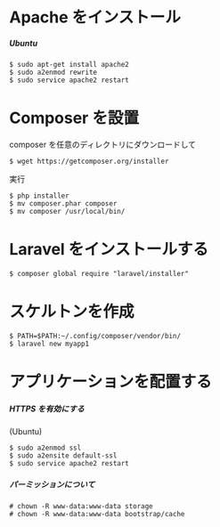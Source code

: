 # Apache をインストール

##### Ubuntu

```
$ sudo apt-get install apache2
$ sudo a2enmod rewrite
$ sudo service apache2 restart
```


# Composer を設置

composer を任意のディレクトリにダウンロードして

```
$ wget https://getcomposer.org/installer
```

実行

```
$ php installer
$ mv composer.phar composer
$ mv composer /usr/local/bin/
```

# Laravel をインストールする

```
$ composer global require "laravel/installer"
```

# スケルトンを作成

```
$ PATH=$PATH:~/.config/composer/vendor/bin/
$ laravel new myapp1
```


# アプリケーションを配置する

##### HTTPS を有効にする

(Ubuntu)

```
$ sudo a2enmod ssl
$ sudo a2ensite default-ssl
$ sudo service apache2 restart
```

##### パーミッションについて

```
# chown -R www-data:www-data storage
# chown -R www-data:www-data bootstrap/cache
```

